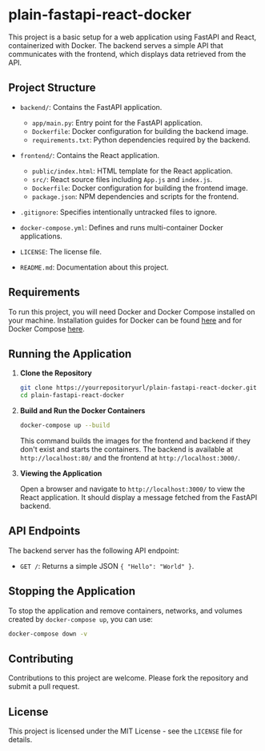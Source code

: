 # plain-fastapi-react-docker

This project is a basic setup for a web application using FastAPI and React, containerized with Docker. The backend serves a simple API that communicates with the frontend, which displays data retrieved from the API.

## Project Structure

- `backend/`: Contains the FastAPI application.
  - `app/main.py`: Entry point for the FastAPI application.
  - `Dockerfile`: Docker configuration for building the backend image.
  - `requirements.txt`: Python dependencies required by the backend.

- `frontend/`: Contains the React application.
  - `public/index.html`: HTML template for the React application.
  - `src/`: React source files including `App.js` and `index.js`.
  - `Dockerfile`: Docker configuration for building the frontend image.
  - `package.json`: NPM dependencies and scripts for the frontend.

- `.gitignore`: Specifies intentionally untracked files to ignore.
- `docker-compose.yml`: Defines and runs multi-container Docker applications.
- `LICENSE`: The license file.
- `README.md`: Documentation about this project.

## Requirements

To run this project, you will need Docker and Docker Compose installed on your machine. Installation guides for Docker can be found [here](https://docs.docker.com/get-docker/) and for Docker Compose [here](https://docs.docker.com/compose/install/).

## Running the Application

1. **Clone the Repository**
   ```bash
   git clone https://yourrepositoryurl/plain-fastapi-react-docker.git
   cd plain-fastapi-react-docker
   ```

2. **Build and Run the Docker Containers**
   ```bash
   docker-compose up --build
   ```

   This command builds the images for the frontend and backend if they don't exist and starts the containers. The backend is available at `http://localhost:80/` and the frontend at `http://localhost:3000/`.

3. **Viewing the Application**

   Open a browser and navigate to `http://localhost:3000/` to view the React application. It should display a message fetched from the FastAPI backend.

## API Endpoints

The backend server has the following API endpoint:
- `GET /`: Returns a simple JSON `{ "Hello": "World" }`.

## Stopping the Application

To stop the application and remove containers, networks, and volumes created by `docker-compose up`, you can use:
```bash
docker-compose down -v
```

## Contributing

Contributions to this project are welcome. Please fork the repository and submit a pull request.

## License

This project is licensed under the MIT License - see the `LICENSE` file for details.
